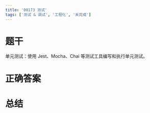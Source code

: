 ```yaml
---
title: '00173 测试'
tags: ['测试 & 调试', '工程化', '未完成']
---
```


# 题干

单元测试：使用 Jest、Mocha、Chai 等测试工具编写和执行单元测试。

# 正确答案



# 总结



<script>
  function func() {

  }
  
</script>